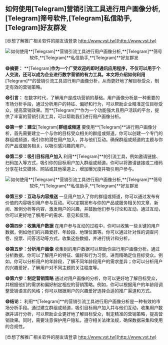 ## **如何使用**[Telegram]**营销引流工具进行用户画像分析,**[Telegram]**筛号软件,**[Telegram]**私信助手,**[Telegram]**好友群发**

[😍想了解推广相关软件的朋友请登录 http://www.vst.tw](http://www.vst.tw)

 <center><img src="https://vst.tw/MP4/tuiguang/png/8.png" alt="如何使用**[Telegram]**营销引流工具进行用户画像分析,**[Telegram]**筛号软件,**[Telegram]**私信助手,**[Telegram]**好友群发"></center>

**😄摘要：**
**[Telegram]**作为一个广受欢迎的即时通讯应用程序，不仅可以用于个人交流，还可以成为企业进行数字营销的有力工具。本文将介绍如何利用**[Telegram]**的营销引流工具进行用户画像分析，从而更好地了解目标受众，制定有效的营销策略。

**😄引言：**
在数字时代，了解用户是成功营销的基础。用户画像分析是一种重要的市场分析手段，通过分析用户的特征、偏好和行为，可以帮助企业精准定位目标受众，提高营销效果。而**[Telegram]**作为一个功能强大且用户活跃的平台，提供了丰富的营销引流工具，可以帮助我们进行用户画像分析。

**😄第一步：建立**[Telegram]**群组或频道**
要使用**[Telegram]**进行用户画像分析，首先需要建立一个与你的目标受众相关的群组或频道。你可以创建一个专门的群组或频道，吸引你的潜在用户加入，并与他们互动。确保群组或频道的主题与你的产品或服务相关，以吸引感兴趣的用户。

**😄第二步：吸引目标用户加入**
利用**[Telegram]**的引流工具，例如邀请链接、扫码加入等方式，吸引你的目标用户加入群组或频道。你可以将邀请链接或二维码分享在社交媒体、网站或其他渠道上，增加曝光度并吸引用户参与。

 <center><img src="https://vst.tw/MP4/tuiguang/png/1.png" alt="如何使用**[Telegram]**营销引流工具进行用户画像分析,**[Telegram]**筛号软件,**[Telegram]**私信助手,**[Telegram]**好友群发"></center>

**😄第三步：互动与内容推送**
一旦用户加入了你的群组或频道，你可以通过发布有价值的内容吸引用户参与互动。可以定期发布与你的产品或服务相关的文章、新闻、案例分析等内容，激发用户的兴趣，并鼓励他们参与讨论和互动。通过互动，你可以更好地了解用户的需求、意见和反馈。

**😄第四步：收集用户数据**
在用户参与互动的过程中，你可以收集一些关键的用户数据，例如他们的兴趣爱好、年龄段、地理位置等。你可以通过针对性的调查问卷、投票、问答活动等方式，收集这些数据，并进行统计和分析。

**😄第五步：分析用户画像**
收集到的用户数据可以帮助你进行用户画像分析。通过分析数据，你可以了解用户的特征、偏好和行为习惯，进而精确定位目标受众。例如，你可以分析用户的年龄段，了解不同年龄段用户的需求差异；你可以分析用户的兴趣爱好，了解用户对不同主题的关注程度等。

**😄第六步：制定营销策略**
通过对用户画像的分析，你可以更好地了解目标受众，并根据他们的需求和偏好制定相应的营销策略。例如，你可以根据用户的年龄段调整营销语言的风格；你可以根据用户的兴趣爱好选择合适的推广渠道和方式。

**😄结论：**
利用**[Telegram]**的营销引流工具进行用户画像分析是一种有效的市场分析手段。通过建立群组或频道，吸引目标用户加入并与他们互动，收集用户数据并进行分析，可以帮助企业更好地了解目标受众，制定精准的营销策略，提高营销效果。同时，需要注意保护用户隐私，遵守相关法律法规，确保数据采集和使用的合规性。

[😍想了解推广相关软件的朋友请登录 http://www.vst.tw](http://www.vst.tw)



